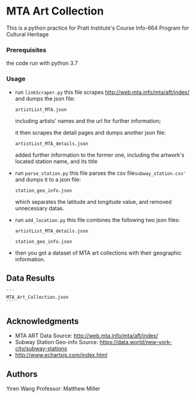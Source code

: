 # MTA Art Collection 

This is a python practice for Pratt Institute's Course Info-664 Program for Cultural Heritage

### Prerequisites

the code run with python 3.7

### Usage

- run ```linkScraper.py```
  this file scrapes http://web.mta.info/mta/aft/index/
  and dumps the json file:
    ```
    artistList_MTA.json
    ```
    including artists' names and the url for further information;
    
    it then scrapes the detail pages and dumps another json file:
    ```
    artistList_MTA_details.json
    ```
    added further information to the former one, including the artwork's located station name, and its title
  
- run ```parse_station.py```
  this file parses the csv file```subway_station.csv'```
  and dumps it to a json file:
    ```
    station_geo_info.json
    ```
    which separates the latitude and longitude value, and removed unnecessary datas.
  
- run ```add_location.py```
    this file combines the following two json files:
    ```
    artistList_MTA_details.json
    ```
    ```
    station_geo_info.json
    ```
- then you got a dataset of MTA art collections with their geographic information.
    

## Data Results
    ```
    MTA_Art_Collection.json
    ```

## Acknowledgments

* MTA ART Data Source: http://web.mta.info/mta/aft/index/
* Subway Station Geo-info Source: https://data.world/new-york-city/subway-stations
* http://www.echartsjs.com/index.html

## Authors

Yiren Wang
Professor: Matthew Miller
